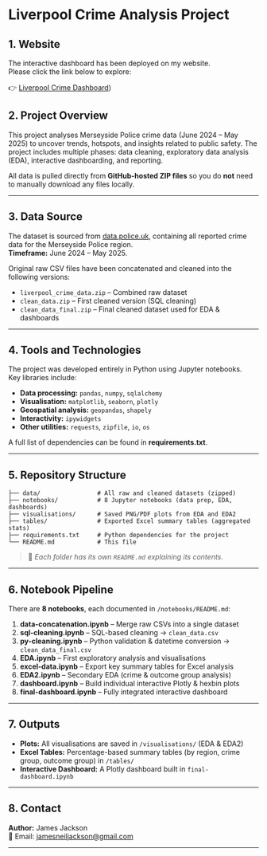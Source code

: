 # Liverpool Crime Analysis Project

## 1. Website
The interactive dashboard has been deployed on my website.  
Please click the link below to explore:

👉 [Liverpool Crime Dashboard](https://james-jackson-ds.fly.dev/crime))

## 2. Project Overview
This project analyses Merseyside Police crime data (June 2024 – May 2025) to uncover trends, hotspots, and insights related to public safety. The project includes multiple phases: data cleaning, exploratory data analysis (EDA), interactive dashboarding, and reporting.

All data is pulled directly from **GitHub-hosted ZIP files** so you do **not** need to manually download any files locally.

---

## 3. Data Source
The dataset is sourced from [data.police.uk](https://data.police.uk/), containing all reported crime data for the Merseyside Police region.  
**Timeframe:** June 2024 – May 2025.  

Original raw CSV files have been concatenated and cleaned into the following versions:
- `liverpool_crime_data.zip` – Combined raw dataset  
- `clean_data.zip` – First cleaned version (SQL cleaning)  
- `clean_data_final.zip` – Final cleaned dataset used for EDA & dashboards  

---

## 4. Tools and Technologies
The project was developed entirely in Python using Jupyter notebooks.  
Key libraries include:
- **Data processing:** `pandas`, `numpy`, `sqlalchemy`
- **Visualisation:** `matplotlib`, `seaborn`, `plotly`
- **Geospatial analysis:** `geopandas`, `shapely`
- **Interactivity:** `ipywidgets`
- **Other utilities:** `requests`, `zipfile`, `io`, `os`

A full list of dependencies can be found in **requirements.txt**.

---

## 5. Repository Structure
```
├── data/                # All raw and cleaned datasets (zipped)
├── notebooks/           # 8 Jupyter notebooks (data prep, EDA, dashboards)
├── visualisations/      # Saved PNG/PDF plots from EDA and EDA2
├── tables/              # Exported Excel summary tables (aggregated stats)
├── requirements.txt     # Python dependencies for the project
└── README.md            # This file
```

> 📌 *Each folder has its own `README.md` explaining its contents.*

---

## 6. Notebook Pipeline
There are **8 notebooks**, each documented in `/notebooks/README.md`:
1. **data-concatenation.ipynb** – Merge raw CSVs into a single dataset  
2. **sql-cleaning.ipynb** – SQL-based cleaning → `clean_data.csv`  
3. **py-cleaning.ipynb** – Python validation & datetime conversion → `clean_data_final.csv`  
4. **EDA.ipynb** – First exploratory analysis and visualisations  
5. **excel-data.ipynb** – Export key summary tables for Excel analysis  
6. **EDA2.ipynb** – Secondary EDA (crime & outcome group analysis)  
7. **dashboard.ipynb** – Build individual interactive Plotly & hexbin plots  
8. **final-dashboard.ipynb** – Fully integrated interactive dashboard  

---

## 7. Outputs
- **Plots:** All visualisations are saved in `/visualisations/` (EDA & EDA2)  
- **Excel Tables:** Percentage-based summary tables (by region, crime group, outcome group) in `/tables/`  
- **Interactive Dashboard:** A Plotly dashboard built in `final-dashboard.ipynb`  

---

## 8. Contact
**Author:** James Jackson  
📧 Email: jamesneiljackson@gmail.com  

---
